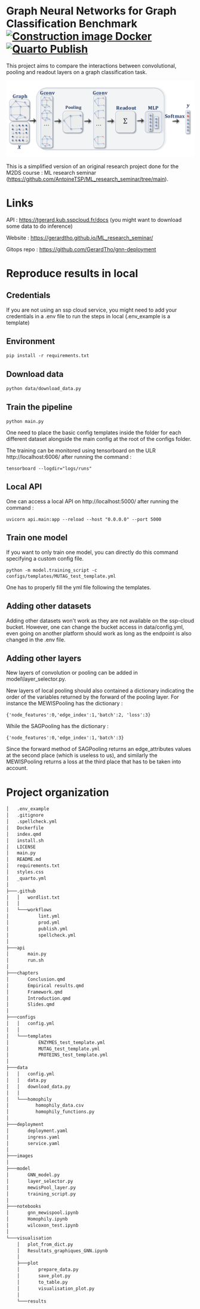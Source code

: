 # Graph Neural Networks for Graph Classification Benchmark [![Construction image Docker](https://github.com/GerardTho/ML_research_seminar/actions/workflows/prod.yml/badge.svg)](https://github.com/GerardTho/ML_research_seminar/actions/workflows/prod.yml) [![Quarto Publish](https://github.com/GerardTho/ML_research_seminar/actions/workflows/publish.yml/badge.svg)](https://github.com/GerardTho/ML_research_seminar/actions/workflows/publish.yml)

This project aims to compare the interactions between convolutional, pooling and readout layers on a graph classification task.

![plot](./images/standard_archi.png)

This is a simplified version of an original research project done for the M2DS course : ML research seminar (https://github.com/AntoineTSP/ML_research_seminar/tree/main).

# Links

API : https://tgerard.kub.sspcloud.fr/docs (you might want to download some data to do inference)

Website : https://gerardtho.github.io/ML_research_seminar/

Gitops repo : https://github.com/GerardTho/gnn-deployment

# Reproduce results in local

## Credentials

If you are not using an ssp cloud service, you might need to add your credentials in a .env file to run the steps in local (.env_example is a template)

## Environment

```
pip install -r requirements.txt
```

## Download data

```
python data/download_data.py 
```

## Train the pipeline

```
python main.py
```

One need to place the basic config templates inside the folder for each different dataset alongside the main config at the root of the configs folder.

The training can be monitored using tensorboard on the ULR http://localhost:6006/ after running the command :

```
tensorboard --logdir="logs/runs"
```

## Local API

One can access a local API on http://localhost:5000/ after running the command :

```
uvicorn api.main:app --reload --host "0.0.0.0" --port 5000
```

## Train one model

If you want to only train one model, you can directly do this command specifying a custom config file.

```
python -m model.training_script -c configs/templates/MUTAG_test_template.yml
```

One has to properly fill the yml file following the templates.

## Adding other datasets 

Adding other datasets won't work as they are not available on the ssp-cloud bucket. However, one can change the bucket access in data/config.yml, even going on another platform should work as long as the endpoint is also changed in the .env file.

## Adding other layers

New layers of convolution or pooling can be added in model\layer_selector.py.

New layers of local pooling should also contained a dictionary indicating the order of the variables returned by the forward of the pooling layer. For instance the MEWISPooling has the dictionary : 

```
{'node_features':0,'edge_index':1,'batch':2, 'loss':3}
```

While the SAGPooling has the dictionary :

```
{'node_features':0,'edge_index':1,'batch':3}
```

Since the forward method of SAGPooling returns an edge_attributes values at the second place (which is useless to us), and similarly the MEWISPooling returns a 
loss at the third place that has to be taken into account.

# Project organization

```bash
│   .env_example
│   .gitignore
│   .spellcheck.yml
│   Dockerfile
│   index.qmd
│   install.sh
│   LICENSE
│   main.py
│   README.md
│   requirements.txt
│   styles.css
│   _quarto.yml
│
├───.github
│   │   wordlist.txt
│   │
│   └───workflows
│           lint.yml
│           prod.yml
│           publish.yml
│           spellcheck.yml
│
├───api
│       main.py
│       run.sh
│
├───chapters
│       Conclusion.qmd
│       Empirical results.qmd
│       Framework.qmd
│       Introduction.qmd
│       Slides.qmd
│
├───configs
│   │   config.yml
│   │
│   └───templates
│           ENZYMES_test_template.yml
│           MUTAG_test_template.yml
│           PROTEINS_test_template.yml
│
├───data
│   │   config.yml
│   │   data.py
│   │   download_data.py
│   │
│   └───homophily
│          homophily_data.csv
│          homophily_functions.py
│
├───deployment
│       deployment.yaml
│       ingress.yaml
│       service.yaml
│
├───images
│
├───model
│       GNN_model.py
│       layer_selector.py
│       mewisPool_layer.py
│       training_script.py
│
├───notebooks
│       gnn_mewispool.ipynb
│       Homophily.ipynb
│       wilcoxon_test.ipynb
│
└───visualisation
    │   plot_from_dict.py
    │   Resultats_graphiques_GNN.ipynb
    │
    ├───plot
    │       prepare_data.py
    │       save_plot.py
    │       to_table.py
    │       visualisation_plot.py
    │
    └───results

```